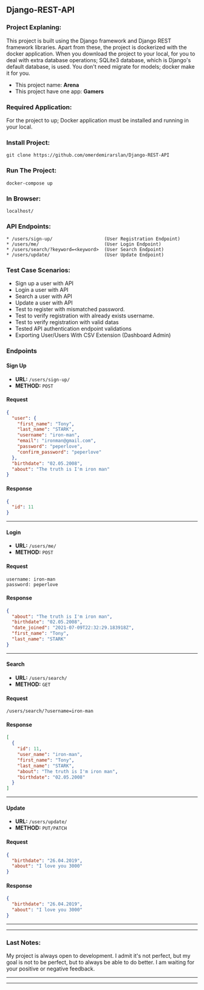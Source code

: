 ## Django-REST-API

### Project Explaning:

This project is built using the Django framework and Django REST framework libraries. Apart from these, the project is
dockerized with the docker application. When you download the project to your local, for you to deal with extra database
operations; SQLite3 database, which is Django's default database, is used. You don't need migrate for models; docker
make it for you.

* This project name: **Arena**
* This project have one app: **Gamers**

### Required Application:

For the project to up; Docker application must be installed and running in your local.

### Install Project:

    git clone https://github.com/omerdemirarslan/Django-REST-API

### Run The Project:

    docker-compose up

### In Browser:

    localhost/

### API Endpoints:

    * /users/sign-up/                   (User Registration Endpoint)
    * /users/me/                        (User Login Endpoint)
    * /users/search/?keyword=<keyword>  (User Search Endpoint)
    * /users/update/                    (User Update Endpoint)

### Test Case Scenarios:

* Sign up a user with API
* Login a user with API
* Search a user with API
* Update a user with API
* Test to register with mismatched password.
* Test to verify registration with already exists username.
* Test to verify registration with valid datas
* Tested API authentication endpoint validations
* Exporting User/Users With CSV Extension (Dashboard Admin)

### Endpoints

#### Sign Up

* **URL:** `/users/sign-up/`
* **METHOD:** `POST`

#### Request

```json
{
  "user": {
    "first_name": "Tony",
    "last_name": "STARK",
    "username": "iron-man",
    "email": "ironman@gmail.com",
    "password": "peperlove",
    "confirm_password": "peperlove"
  },
  "birthdate": "02.05.2008",
  "about": "The truth is I'm iron man"
}
```

#### Response

```json
{
  "id": 11
}
```

---

#### Login

* **URL:** `/users/me/`
* **METHOD:** `POST`

#### Request

    username: iron-man
    password: peperlove

#### Response

```json
{
  "about": "The truth is I'm iron man",
  "birthdate": "02.05.2008",
  "date_joined": "2021-07-09T22:32:29.183918Z",
  "first_name": "Tony",
  "last_name": "STARK"
}
```

---

#### Search

* **URL:** `/users/search/`
* **METHOD:** `GET`

#### Request

    /users/search/?username=iron-man

#### Response

```json
[
  {
    "id": 11,
    "user_name": "iron-man",
    "first_name": "Tony",
    "last_name": "STARK",
    "about": "The truth is I'm iron man",
    "birthdate": "02.05.2008"
  }
]
```

---

#### Update

* **URL:** `/users/update/`
* **METHOD:** `PUT/PATCH`

#### Request

```json
{
  "birthdate": "26.04.2019",
  "about": "I love you 3000"
}
```

#### Response

```json
{
  "birthdate": "26.04.2019",
  "about": "I love you 3000"
}
```

---
---

### Last Notes:

My project is always open to development. I admit it's not perfect, but my goal is not to be perfect, but to always be
able to do better. I am waiting for your positive or negative feedback.


---
---
